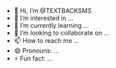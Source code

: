 - 👋 Hi, I’m @TEXTBACKSMS
- 👀 I’m interested in ...
- 🌱 I’m currently learning ...
- 💞️ I’m looking to collaborate on ...
- 📫 How to reach me ...
- 😄 Pronouns: ...
- ⚡ Fun fact: ...

<!---
TEXTBACKSMS/TEXTBACKSMS is a ✨ special ✨ repository because its `README.md` (this file) appears on your GitHub profile.
You can click the Preview link to take a look at your changes.
--->
